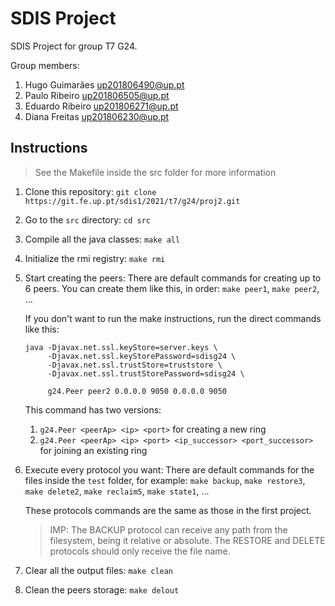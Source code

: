 # SDIS Project

SDIS Project for group T7 G24.

Group members:

1. Hugo Guimarães up201806490@up.pt
2. Paulo Ribeiro up201806505@up.pt
3. Eduardo Ribeiro up201806271@up.pt
4. Diana Freitas up201806230@up.pt

## Instructions 

> See the Makefile inside the src folder for more information

1. Clone this repository:
   `git clone https://git.fe.up.pt/sdis1/2021/t7/g24/proj2.git`

2. Go to the `src` directory:
   `cd src`

3. Compile all the java classes:
   `make all`

4. Initialize the rmi registry:
   `make rmi`

5. Start creating the peers:
   There are default commands for creating up to 6 peers. You can create them like this, in order:
   `make peer1`, `make peer2`, ...

   If you don't want to run the make instructions, run the direct commands like this:
   ```
   java -Djavax.net.ssl.keyStore=server.keys \
        -Djavax.net.ssl.keyStorePassword=sdisg24 \
        -Djavax.net.ssl.trustStore=truststore \
        -Djavax.net.ssl.trustStorePassword=sdisg24 \

        g24.Peer peer2 0.0.0.0 9050 0.0.0.0 9050
   ```

   This command has two versions:
   1. `g24.Peer <peerAp> <ip> <port>` for creating a new ring
   2. `g24.Peer <peerAp> <ip> <port> <ip_successor> <port_successor>` for joining an existing ring

6. Execute every protocol you want:
   There are default commands for the files inside the `test` folder, for example:
   `make backup`, `make restore3`, `make delete2`, `make reclaim5`, `make state1`, ...

    These protocols commands are the same as those in the first project.
    
    > IMP: 
    > The BACKUP protocol can receive any path from the filesystem, being it relative or absolute.
    > The RESTORE and DELETE protocols should only receive the file name.

7. Clear all the output files:
   `make clean`

8. Clean the peers storage:
   `make delout`
